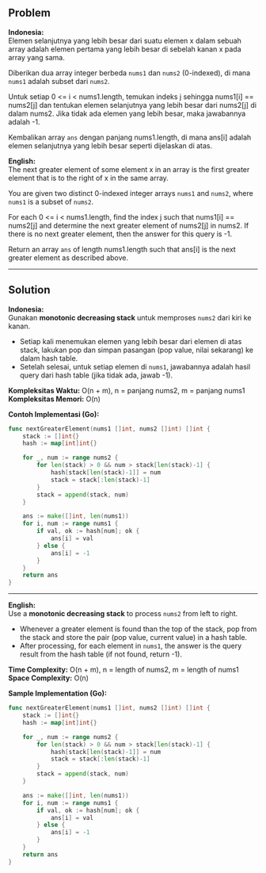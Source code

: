 ## Problem

**Indonesia:**  
Elemen selanjutnya yang lebih besar dari suatu elemen x dalam sebuah array adalah elemen pertama yang lebih besar di sebelah kanan x pada array yang sama.

Diberikan dua array integer berbeda `nums1` dan `nums2` (0-indexed), di mana `nums1` adalah subset dari `nums2`.

Untuk setiap 0 <= i < nums1.length, temukan indeks j sehingga nums1[i] == nums2[j] dan tentukan elemen selanjutnya yang lebih besar dari nums2[j] di dalam nums2. Jika tidak ada elemen yang lebih besar, maka jawabannya adalah -1.

Kembalikan array `ans` dengan panjang nums1.length, di mana ans[i] adalah elemen selanjutnya yang lebih besar seperti dijelaskan di atas.

**English:**  
The next greater element of some element x in an array is the first greater element that is to the right of x in the same array.

You are given two distinct 0-indexed integer arrays `nums1` and `nums2`, where `nums1` is a subset of `nums2`.

For each 0 <= i < nums1.length, find the index j such that nums1[i] == nums2[j] and determine the next greater element of nums2[j] in nums2. If there is no next greater element, then the answer for this query is -1.

Return an array `ans` of length nums1.length such that ans[i] is the next greater element as described above.

---

## Solution

**Indonesia:**  
Gunakan **monotonic decreasing stack** untuk memproses `nums2` dari kiri ke kanan.  
- Setiap kali menemukan elemen yang lebih besar dari elemen di atas stack, lakukan pop dan simpan pasangan (pop value, nilai sekarang) ke dalam hash table.
- Setelah selesai, untuk setiap elemen di `nums1`, jawabannya adalah hasil query dari hash table (jika tidak ada, jawab -1).

**Kompleksitas Waktu:** O(n + m), n = panjang nums2, m = panjang nums1  
**Kompleksitas Memori:** O(n)

**Contoh Implementasi (Go):**
```go
func nextGreaterElement(nums1 []int, nums2 []int) []int {
    stack := []int{}
    hash := map[int]int{}

    for _, num := range nums2 {
        for len(stack) > 0 && num > stack[len(stack)-1] {
            hash[stack[len(stack)-1]] = num
            stack = stack[:len(stack)-1]
        }
        stack = append(stack, num)
    }

    ans := make([]int, len(nums1))
    for i, num := range nums1 {
        if val, ok := hash[num]; ok {
            ans[i] = val
        } else {
            ans[i] = -1
        }
    }
    return ans
}
```

---

**English:**  
Use a **monotonic decreasing stack** to process `nums2` from left to right.  
- Whenever a greater element is found than the top of the stack, pop from the stack and store the pair (pop value, current value) in a hash table.
- After processing, for each element in `nums1`, the answer is the query result from the hash table (if not found, return -1).

**Time Complexity:** O(n + m), n = length of nums2, m = length of nums1  
**Space Complexity:** O(n)

**Sample Implementation (Go):**
```go
func nextGreaterElement(nums1 []int, nums2 []int) []int {
    stack := []int{}
    hash := map[int]int{}

    for _, num := range nums2 {
        for len(stack) > 0 && num > stack[len(stack)-1] {
            hash[stack[len(stack)-1]] = num
            stack = stack[:len(stack)-1]
        }
        stack = append(stack, num)
    }

    ans := make([]int, len(nums1))
    for i, num := range nums1 {
        if val, ok := hash[num]; ok {
            ans[i] = val
        } else {
            ans[i] = -1
        }
    }
    return ans
}
```